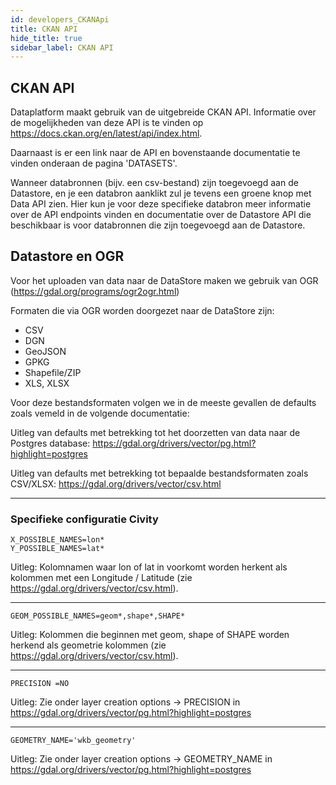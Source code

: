 ```yaml
---
id: developers_CKANApi
title: CKAN API
hide_title: true
sidebar_label: CKAN API
---
```

## CKAN API
Dataplatform maakt gebruik van de uitgebreide CKAN API. Informatie over de mogelijkheden van deze API is te vinden op https://docs.ckan.org/en/latest/api/index.html. 

Daarnaast is er een link naar de API en bovenstaande documentatie te vinden onderaan de pagina 'DATASETS'.

Wanneer databronnen (bijv. een csv-bestand) zijn toegevoegd aan de Datastore, en je een databron aanklikt zul je tevens een groene knop met Data API zien. Hier kun je voor deze specifieke databron meer informatie over de API endpoints vinden en documentatie over de Datastore API die beschikbaar is voor databronnen die zijn toegevoegd aan de Datastore.

## Datastore en OGR
Voor het uploaden van data naar de DataStore maken we gebruik van OGR (https://gdal.org/programs/ogr2ogr.html)

Formaten die via OGR worden doorgezet naar de DataStore zijn:
* CSV
* DGN
* GeoJSON
* GPKG
* Shapefile/ZIP
* XLS, XLSX

Voor deze bestandsformaten volgen we in de meeste gevallen de defaults zoals vemeld in de volgende documentatie:

Uitleg van defaults met betrekking tot het doorzetten van data naar de Postgres database:
https://gdal.org/drivers/vector/pg.html?highlight=postgres

Uitleg van defaults met betrekking tot bepaalde bestandsformaten zoals CSV/XLSX:
https://gdal.org/drivers/vector/csv.html

---

### Specifieke configuratie Civity

```
X_POSSIBLE_NAMES=lon* 
Y_POSSIBLE_NAMES=lat* 
```
Uitleg: Kolomnamen waar lon of lat in voorkomt worden herkent als kolommen met een Longitude / Latitude (zie https://gdal.org/drivers/vector/csv.html). 

---

```
GEOM_POSSIBLE_NAMES=geom*,shape*,SHAPE*
```
Uitleg: Kolommen die beginnen met geom, shape of SHAPE worden herkend als geometrie kolommen (zie https://gdal.org/drivers/vector/csv.html). 

---

```
PRECISION =NO 
```
Uitleg: Zie onder layer creation options -> PRECISION in https://gdal.org/drivers/vector/pg.html?highlight=postgres 

---
```
GEOMETRY_NAME='wkb_geometry' 
```
Uitleg: Zie onder layer creation options -> GEOMETRY_NAME in https://gdal.org/drivers/vector/pg.html?highlight=postgres
